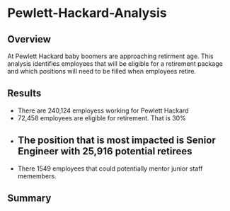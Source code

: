 # Pewlett-Hackard-Analysis

## Overview
At Pewlett Hackard baby boomers are approaching retirment age. This analysis identifies employees that will be eligible for a retirement package and which positions will need to be filled when employees retire.

## Results
- There are 240,124 employess working for Pewlett Hackard
- 72,458 employees are eligible for retirement. That is 30%
- The position that is most impacted is Senior Engineer with 25,916 potential retirees
  -  
- There 1549 employees that could potentially mentor junior staff memembers.

## Summary
